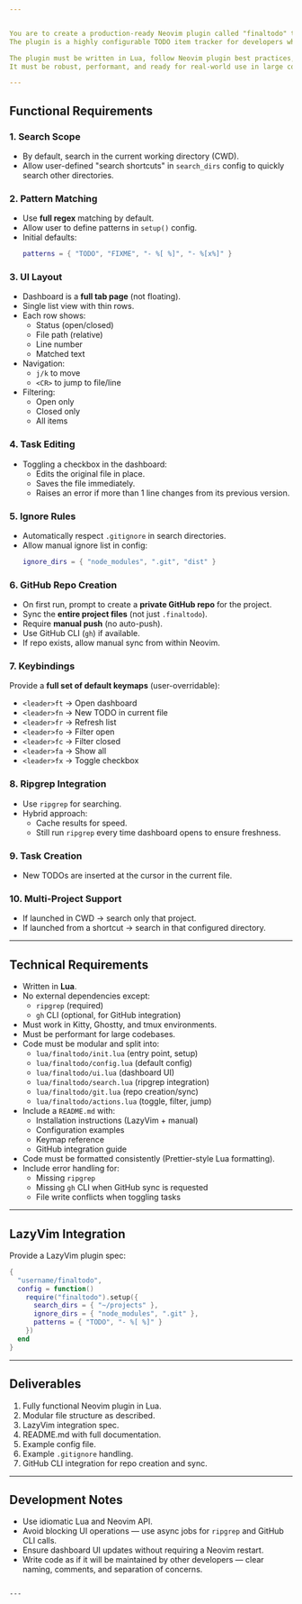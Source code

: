 ```yaml
---


You are to create a production-ready Neovim plugin called "finaltodo" that integrates seamlessly with LazyVim.
The plugin is a highly configurable TODO item tracker for developers who want to manage tasks directly inside Neovim.

The plugin must be written in Lua, follow Neovim plugin best practices, and be structured for maintainability.
It must be robust, performant, and ready for real-world use in large codebases.

---
```


## Functional Requirements

### 1. Search Scope
- By default, search in the current working directory (CWD).
- Allow user-defined "search shortcuts" in `search_dirs` config to quickly search other directories.

### 2. Pattern Matching
- Use **full regex** matching by default.
- Allow user to define patterns in `setup()` config.
- Initial defaults:
  ```lua
  patterns = { "TODO", "FIXME", "- %[ %]", "- %[x%]" }
  ```

### 3. UI Layout
- Dashboard is a **full tab page** (not floating).
- Single list view with thin rows.
- Each row shows:
  - Status (open/closed)
  - File path (relative)
  - Line number
  - Matched text
- Navigation:
  - `j/k` to move
  - `<CR>` to jump to file/line
- Filtering:
  - Open only
  - Closed only
  - All items

### 4. Task Editing
- Toggling a checkbox in the dashboard:
  - Edits the original file in place.
  - Saves the file immediately.
  - Raises an error if more than 1 line changes from its previous version.

### 5. Ignore Rules
- Automatically respect `.gitignore` in search directories.
- Allow manual ignore list in config:
  ```lua
  ignore_dirs = { "node_modules", ".git", "dist" }
  ```

### 6. GitHub Repo Creation
- On first run, prompt to create a **private GitHub repo** for the project.
- Sync the **entire project files** (not just `.finaltodo`).
- Require **manual push** (no auto-push).
- Use GitHub CLI (`gh`) if available.
- If repo exists, allow manual sync from within Neovim.

### 7. Keybindings
Provide a **full set of default keymaps** (user-overridable):
- `<leader>ft` → Open dashboard
- `<leader>fn` → New TODO in current file
- `<leader>fr` → Refresh list
- `<leader>fo` → Filter open
- `<leader>fc` → Filter closed
- `<leader>fa` → Show all
- `<leader>fx` → Toggle checkbox

### 8. Ripgrep Integration
- Use `ripgrep` for searching.
- Hybrid approach:
  - Cache results for speed.
  - Still run `ripgrep` every time dashboard opens to ensure freshness.

### 9. Task Creation
- New TODOs are inserted at the cursor in the current file.

### 10. Multi-Project Support
- If launched in CWD → search only that project.
- If launched from a shortcut → search in that configured directory.

---

## Technical Requirements

- Written in **Lua**.
- No external dependencies except:
  - `ripgrep` (required)
  - `gh` CLI (optional, for GitHub integration)
- Must work in Kitty, Ghostty, and tmux environments.
- Must be performant for large codebases.
- Code must be modular and split into:
  - `lua/finaltodo/init.lua` (entry point, setup)
  - `lua/finaltodo/config.lua` (default config)
  - `lua/finaltodo/ui.lua` (dashboard UI)
  - `lua/finaltodo/search.lua` (ripgrep integration)
  - `lua/finaltodo/git.lua` (repo creation/sync)
  - `lua/finaltodo/actions.lua` (toggle, filter, jump)
- Include a `README.md` with:
  - Installation instructions (LazyVim + manual)
  - Configuration examples
  - Keymap reference
  - GitHub integration guide
- Code must be formatted consistently (Prettier-style Lua formatting).
- Include error handling for:
  - Missing `ripgrep`
  - Missing `gh` CLI when GitHub sync is requested
  - File write conflicts when toggling tasks

---

## LazyVim Integration
Provide a LazyVim plugin spec:
```lua
{
  "username/finaltodo",
  config = function()
    require("finaltodo").setup({
      search_dirs = { "~/projects" },
      ignore_dirs = { "node_modules", ".git" },
      patterns = { "TODO", "- %[ %]" }
    })
  end
}
```

---

## Deliverables
1. Fully functional Neovim plugin in Lua.
2. Modular file structure as described.
3. LazyVim integration spec.
4. README.md with full documentation.
5. Example config file.
6. Example `.gitignore` handling.
7. GitHub CLI integration for repo creation and sync.

---

## Development Notes
- Use idiomatic Lua and Neovim API.
- Avoid blocking UI operations — use async jobs for `ripgrep` and GitHub CLI calls.
- Ensure dashboard UI updates without requiring a Neovim restart.
- Write code as if it will be maintained by other developers — clear naming, comments, and separation of concerns.
```

---
